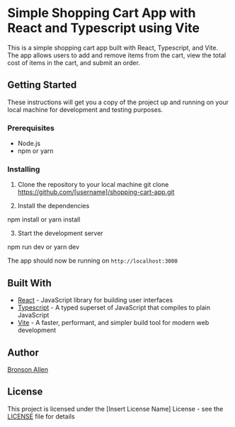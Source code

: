 # Simple Shopping Cart App with React and Typescript using Vite

This is a simple shopping cart app built with React, Typescript, and Vite. The app allows users to add and remove items from the cart, view the total cost of items in the cart, and submit an order.

## Getting Started

These instructions will get you a copy of the project up and running on your local machine for development and testing purposes.

### Prerequisites

- Node.js
- npm or yarn

### Installing

1. Clone the repository to your local machine
git clone https://github.com/[username]/shopping-cart-app.git

2. Install the dependencies

  npm install
  or 
  yarn install


3. Start the development server

  npm run dev
  or 
  yarn dev

The app should now be running on `http://localhost:3000`

## Built With

- [React](https://reactjs.org) - JavaScript library for building user interfaces
- [Typescript](https://www.typescriptlang.org) - A typed superset of JavaScript that compiles to plain JavaScript
- [Vite](https://github.com/vitejs/vite) - A faster, performant, and simpler build tool for modern web development

## Author

[Bronson Allen](https://github.com/[ballen27])

## License

This project is licensed under the [Insert License Name] License - see the [LICENSE](LICENSE) file for details
